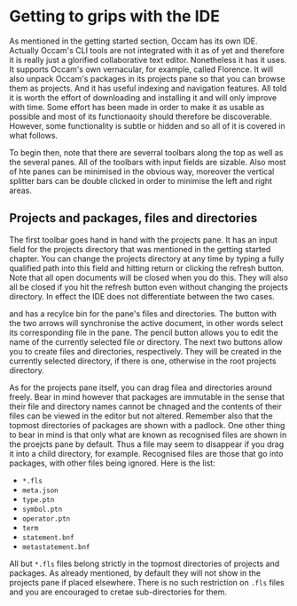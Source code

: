# Getting to grips with the IDE

As mentioned in the getting started section, Occam has its own IDE. 
Actually Occam's CLI tools are not integrated with it as of yet and therefore it is really just a glorified collaborative text editor.
Nonetheless it has it uses. 
It supports Occam's own vernacular, for example, called Florence. 
It will also unpack Occam's packages in its projects pane so that you can browse them as projects. 
And it has useful indexing and navigation features.
All told it is worth the effort of downloading and installing it and will only improve with time.
Some effort has been made in order to make it as usable as possible and most of its functionaoity should therefore be discoverable.
However, some functionality is subtle or hidden and so all of it is covered in what follows.

To begin then, note that there are severral toolbars along the top as well as the several panes.
All of the toolbars with input fields are sizable.
Also most of hte panes can be minimised in the obvious way, moreover the vertical splitter bars can be double clicked in order to minimise the left and right areas.

## Projects and packages, files and directories

The first toolbar goes hand in hand with the projects pane.
It has an input field for the projects directory that was mentioned in the getting started chapter.
You can change the projects directory at any time by typing a fully qualified path into this field and hitting return or clicking the refresh button.
Note that all open documents will be closed when you do this.
They will also all be closed if you hit the refresh button even without changing the projects directory.
In effect the IDE does not differentiate between the two cases.


 and has a recylce bin for the pane's files and directories.
The button with the two arrows will synchronise the active document, in other words select its corresponding file in the pane.
The pencil button allows you to edit the name of the currently selected file or directory.
The next two buttons allow you to create files and directories, respectively.
They will be created in the currently selected directory, if there is one, otherwise in the root projects directory.

As for the projects pane itself, you can drag filea and directories around freely.
Bear in mind however that packages are immutable in the sense that their file and directory names cannot be chnaged and the contents of their files can be viewed in the editor but not altered.
Remember also that the topmost directories of packages are shown with a padlock.
One other thing to bear in mind is that only what are known as recognised files are shown in the proejcts pane by default.
Thus a file may seem to disappear if you drag it into a child directory, for example.
Recognised files are those that go into packages, with other files being ignored.
Here is the list:

* `*.fls `
* `meta.json`
* `type.ptn`
* `symbol.ptn`
* `operator.ptn`
* `term`
* `statement.bnf`
* `metastatement.bnf`

All but `*.fls` files belong strictly in the topmost directories of projects and packages.
As already mentioned, by default they will not show in the projects pane if placed elsewhere.
There is no such restriction on `.fls` files and you are encouraged to cretae sub-directories for them.
